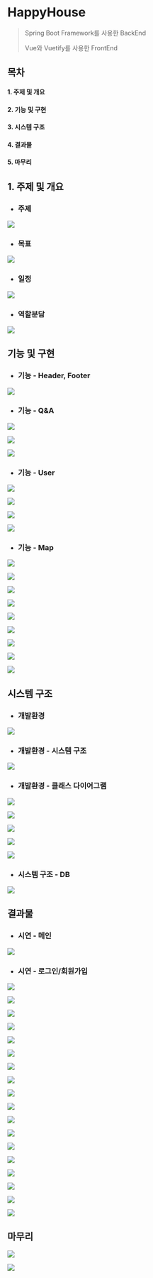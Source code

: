 # HappyHouse

> Spring Boot Framework를 사용한 BackEnd
>
> Vue와 Vuetify를 사용한 FrontEnd



## 목차

#### 1. 주제 및 개요

#### 2. 기능 및 구현

#### 3. 시스템 구조

#### 4. 결과물

#### 5. 마무리



## 1. 주제 및 개요



- ### 주제

![](https://github.com/hwangseonju/Estate-site/blob/main/photo/Estate-site_4.png?raw=true)



- ### 목표

![](https://github.com/hwangseonju/Estate-site/blob/main/photo/Estate-site_5.png?raw=true)



- ### 일정

![](https://github.com/hwangseonju/Estate-site/blob/main/photo/Estate-site_6.png?raw=true)



- ### 역할분담

![](https://github.com/hwangseonju/Estate-site/blob/main/photo/Estate-site_7.png?raw=true)



## 기능 및 구현



- ### 기능 - Header, Footer

![](https://github.com/hwangseonju/Estate-site/blob/main/photo/Estate-site_9.png?raw=true)



- ### 기능 - Q&A

![](https://github.com/hwangseonju/Estate-site/blob/main/photo/Estate-site_10.png?raw=true)



![](https://github.com/hwangseonju/Estate-site/blob/main/photo/Estate-site_11.png?raw=true)



![](https://github.com/hwangseonju/Estate-site/blob/main/photo/Estate-site_12.png?raw=true)

- ### 기능 - User

![](https://github.com/hwangseonju/Estate-site/blob/main/photo/Estate-site_13.png?raw=true)



![](https://github.com/hwangseonju/Estate-site/blob/main/photo/Estate-site_14.png?raw=true)



![](https://github.com/hwangseonju/Estate-site/blob/main/photo/Estate-site_15.png?raw=true)



![](https://github.com/hwangseonju/Estate-site/blob/main/photo/Estate-site_16.png?raw=true)



- ### 기능 - Map

![](https://github.com/hwangseonju/Estate-site/blob/main/photo/Estate-site_17.png?raw=true)



![](https://github.com/hwangseonju/Estate-site/blob/main/photo/Estate-site_18.png?raw=true)



![](https://github.com/hwangseonju/Estate-site/blob/main/photo/Estate-site_19.png?raw=true)



![](https://github.com/hwangseonju/Estate-site/blob/main/photo/Estate-site_20.png?raw=true)



![](https://github.com/hwangseonju/Estate-site/blob/main/photo/Estate-site_21.png?raw=true)



![](https://github.com/hwangseonju/Estate-site/blob/main/photo/Estate-site_22.png?raw=true)



![](https://github.com/hwangseonju/Estate-site/blob/main/photo/Estate-site_23.png?raw=true)



![](https://github.com/hwangseonju/Estate-site/blob/main/photo/Estate-site_24.png?raw=true)



![](https://github.com/hwangseonju/Estate-site/blob/main/photo/Estate-site_25.png?raw=true)



## 시스템 구조



- ### 개발환경

![](https://github.com/hwangseonju/Estate-site/blob/main/photo/Estate-site_27.png?raw=true)



- ### 개발환경 - 시스템 구조

![](https://github.com/hwangseonju/Estate-site/blob/main/photo/Estate-site_28.png?raw=true)



- ### 개발환경 - 클래스 다이어그램

![](https://github.com/hwangseonju/Estate-site/blob/main/photo/Estate-site_29.png?raw=true)

 

![](https://github.com/hwangseonju/Estate-site/blob/main/photo/Estate-site_30.png?raw=true)



![](https://github.com/hwangseonju/Estate-site/blob/main/photo/Estate-site_31.png?raw=true)



![](https://github.com/hwangseonju/Estate-site/blob/main/photo/Estate-site_32.png?raw=true)



![](https://github.com/hwangseonju/Estate-site/blob/main/photo/Estate-site_33.png?raw=true)

- ### 시스템 구조 - DB

![](https://github.com/hwangseonju/Estate-site/blob/main/photo/Estate-site_34.png?raw=true)

## 결과물



- ### 시연 - 메인

![](https://github.com/hwangseonju/Estate-site/blob/main/photo/Estate-site_36.png?raw=true)



- ### 시연 - 로그인/회원가입

![](https://github.com/hwangseonju/Estate-site/blob/main/photo/Estate-site_37.png?raw=true)



![](https://github.com/hwangseonju/Estate-site/blob/main/photo/Estate-site_38.png?raw=true)



![](https://github.com/hwangseonju/Estate-site/blob/main/photo/Estate-site_39.png?raw=true)



![](https://github.com/hwangseonju/Estate-site/blob/main/photo/Estate-site_40.png?raw=true)



![](https://github.com/hwangseonju/Estate-site/blob/main/photo/Estate-site_41.png?raw=true)



![](https://github.com/hwangseonju/Estate-site/blob/main/photo/Estate-site_42.png?raw=true)



![](https://github.com/hwangseonju/Estate-site/blob/main/photo/Estate-site_43.png?raw=true)



![](https://github.com/hwangseonju/Estate-site/blob/main/photo/Estate-site_44.png?raw=true)



![](https://github.com/hwangseonju/Estate-site/blob/main/photo/Estate-site_45.png?raw=true)



![](https://github.com/hwangseonju/Estate-site/blob/main/photo/Estate-site_46.png?raw=true)



![](https://github.com/hwangseonju/Estate-site/blob/main/photo/Estate-site_47.png?raw=true)



![](https://github.com/hwangseonju/Estate-site/blob/main/photo/Estate-site_48.png?raw=true)



![](https://github.com/hwangseonju/Estate-site/blob/main/photo/Estate-site_49.png?raw=true)



![](https://github.com/hwangseonju/Estate-site/blob/main/photo/Estate-site_50.png?raw=true)



![](https://github.com/hwangseonju/Estate-site/blob/main/photo/Estate-site_51.png?raw=true)



![](https://github.com/hwangseonju/Estate-site/blob/main/photo/Estate-site_52.png?raw=true)



![](https://github.com/hwangseonju/Estate-site/blob/main/photo/Estate-site_53.png?raw=true)



![](https://github.com/hwangseonju/Estate-site/blob/main/photo/Estate-site_54.png?raw=true)


## 마무리

![](https://github.com/hwangseonju/Estate-site/blob/main/photo/Estate-site_56.png?raw=true)



![](https://github.com/hwangseonju/Estate-site/blob/main/photo/Estate-site_57.png?raw=true)
